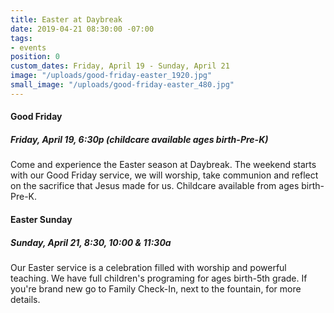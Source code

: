 ```yaml
---
title: Easter at Daybreak
date: 2019-04-21 08:30:00 -07:00
tags:
- events
position: 0
custom_dates: Friday, April 19 - Sunday, April 21
image: "/uploads/good-friday-easter_1920.jpg"
small_image: "/uploads/good-friday-easter_480.jpg"
---
```


#### Good Friday

##### Friday, April 19, 6:30p (childcare available ages birth-Pre-K)

Come and experience the Easter season at Daybreak. The weekend starts with our Good Friday service, we will worship, take communion and reflect on the sacrifice that Jesus made for us. Childcare available from ages birth-Pre-K.

#### Easter Sunday

##### Sunday, April 21, 8:30, 10:00 & 11:30a

Our Easter service is a celebration filled with worship and powerful teaching. We have full children's programing for ages birth-5th grade. If you're brand new go to Family Check-In, next to the fountain, for more details.
